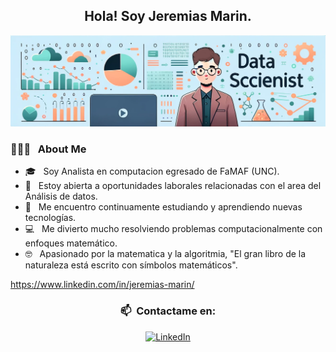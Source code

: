 <div align="center">
  <h2>Hola! Soy Jeremias Marin.</h2>  
</div>

![banner](./BANNER_DS.png)




<h3> 👨🏻‍💻 &nbsp; About Me</h3>

- 🎓 &nbsp; Soy Analista en computacion egresado de FaMAF (UNC).
- 💼 &nbsp; Estoy abierta a oportunidades laborales relacionadas con el area del Análisis de datos.
- 🌱 &nbsp; Me encuentro continuamente estudiando y aprendiendo nuevas tecnologías.
- 💻 &nbsp; Me divierto mucho resolviendo problemas computacionalmente con enfoques matemático.
- 🤓 &nbsp; Apasionado por la matematica y la algoritmia, "El gran libro de la naturaleza está escrito con símbolos matemáticos".

https://www.linkedin.com/in/jeremias-marin/
<div align="center">
  <h3> 📫 &nbsp;Contactame en:</h3>
  <a href="https://www.linkedin.com/in/jeremias-marin/"><img alt="LinkedIn" src="https://img.shields.io/badge/LinkedIn-blue?style=flat-square&logo=linkedin"></a>
  
</div>
